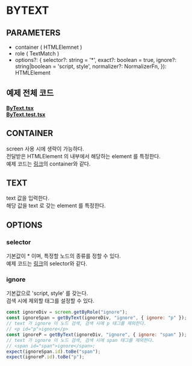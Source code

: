 # BYTEXT

## PARAMETERS

- container ( HTMLElemnet )
- role ( TextMatch )
- options?: {
  selector?: string = '\*',
  exact?: boolean = true,
  ignore?: string|boolean = 'script, style',
  normalizer?: NormalizerFn,
  }): HTMLElement

## 예제 전체 코드

**[ByText.tsx](./ByText.tsx)**<br/>
**[ByText.test.tsx](./ByText.test.tsx)**<br/>

## CONTAINER

screen 사용 시에 생략이 가능하다. <br/>
전달받은 HTMLElement 의 내부에서 해당하는 element 를 특정한다. <br/>
예제 코드는 [링크](../1-1.ByRole/README.md)의 container와 같다. <br/>

## TEXT

text 값을 입력한다. <br/>
해당 값을 text 로 갖는 element 를 특정한다. <br/>

## OPTIONS

### selector

기본값이 \* 이며, 특정할 노드의 종류를 정할 수 있다. <br/>
예제 코드는 [링크](../1-2.ByLabelText/README.md)의 selector와 같다. <br/>

### ignore

기본값으로 'script, style' 를 갖는다. <br/>
검색 시에 제외할 태그를 설정할 수 있다. <br/>

```js
const ignoreDiv = screen.getByRole("ignore");
const ignoreSpan = getByText(ignoreDiv, "ignore", { ignore: "p" });
// text 가 ignore 이 노드 검색, 검색 시에 p 태그를 제외한다.
// <p id="p">ignore</p>
const ignoreP = getByText(ignoreDiv, "ignore", { ignore: "span" });
// text 가 ignore 이 노드 검색, 검색 시에 span 태그를 제외한다.
// <span id="span">ignore</span>;
expect(ignoreSpan.id).toBe("span");
expect(ignoreP.id).toBe("p");
```
